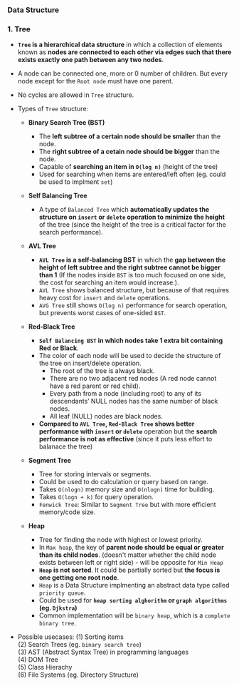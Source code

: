### Data Structure

### 1. Tree
- **`Tree` is a hierarchical data structure** in which a collection of elements known as **nodes are connected to each other via edges such that there exists exactly one path between any two nodes**.
- A node can be connected one, more or 0 number of children. But every node except for the `Root node` must have one parent.
- No cycles are allowed in `Tree` structure.
- Types of `Tree` structure:
    - **Binary Search Tree (BST)**
        - The **left subtree of a certain node should be smaller** than the node.
        - The **right subtree of a cetain node should be bigger** than the node.
        - Capable of **searching an item in `O(log n)`** (height of the tree)
        - Used for searching when items are entered/left often (eg. could be used to implment `set`)

    - **Self Balancing Tree**
        - A type of `Balanced Tree` which **automatically updates the structure on `insert` or `delete` operation to minimize the height** of the tree (since the height of the tree is a critical factor for the search performance).

    - **AVL Tree**
        - **`AVL Tree` is a self-balancing BST** in which the **gap between the height of left subtree and the right subtree cannot be bigger than 1** (If the nodes inside `BST` is too much focused on one side, the cost for searching an item would increase.).
        - `AVL Tree` shows balanced structure, but because of that requires heavy cost for `insert` and `delete` operations.
        - `AVG Tree` still shows `O(log n)` performance for search operation, but prevents worst cases of one-sided `BST`.

    - **Red-Black Tree**
        - **`Self Balancing BST` in which nodes take 1 extra bit containing Red or Black**.
        - The color of each node will be used to decide the structure of the tree on insert/delete operation.
            - The root of the tree is always black.
            - There are no two adjacent red nodes (A red node cannot have a red parent or red child).
            - Every path from a node (including root) to any of its descendants’ NULL nodes has the same number of black nodes.
            - All leaf (NULL) nodes are black nodes.
        - **Compared to `AVL Tree`, `Red-Black Tree` shows better performance with `insert` or `delete`** operation but the **search performance is not as effective** (since it puts less effort to balanace the tree)

    - **Segment Tree**
        - Tree for storing intervals or segments.
        - Could be used to do calculation or query based on range.
        - Takes `O(nlogn)` memory size and `O(nlogn)` time for building.
        - Takes `O(logn + k)` for query operation.
        - `Fenwick Tree`: Similar to `Segment Tree` but with more efficient memory/code size.
    
    - **Heap**
        - Tree for finding the node with highest or lowest priority.
        - In `Max heap`, the key of **parent node should be equal or greater than its child nodes**. (doesn't matter whether the child node exists between left or right side) - will be opposite for `Min Heap`
        - **`Heap` is not sorted**. It could be partially sorted but **the focus is one getting one root node**.
        - `Heap` is a Data Structure implmenting an abstract data type called `priority queue`.
        - Could be used for **`heap sorting alghorithm` or `graph algorithms` (eg. `Djkstra`)**
        - Common implementation will be `binary heap`, which is a `complete binary tree`.

- Possible usecases:
(1) Sorting items<br>
(2) Search Trees (eg. `binary search tree`)<br>
(3) AST (Abstract Syntax Tree) in programming languages<br>
(4) DOM Tree<br>
(5) Class Hierachy<br>
(6) File Systems (eg. Directory Structure)<br>